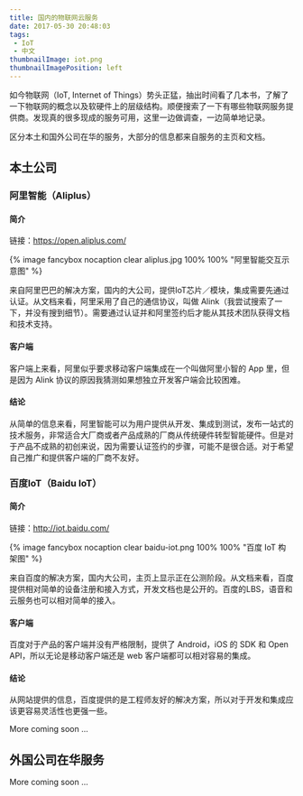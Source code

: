```yaml
---
title: 国内的物联网云服务
date: 2017-05-30 20:48:03
tags:
 - IoT
 - 中文
thumbnailImage: iot.png
thumbnailImagePosition: left
---
```

如今物联网（IoT, Internet of Things）势头正猛，抽出时间看了几本书，了解了一下物联网的概念以及软硬件上的层级结构。顺便搜索了一下有哪些物联网服务提供商。发现真的很多现成的服务可用，这里一边做调查，一边简单地记录。

<!-- more -->
<!-- toc -->

区分本土和国外公司在华的服务，大部分的信息都来自服务的主页和文档。

## 本土公司
### 阿里智能（Aliplus）
#### 简介
链接：https://open.aliplus.com/

{% image fancybox nocaption clear aliplus.jpg 100% 100% "阿里智能交互示意图" %}

来自阿里巴巴的解决方案，国内的大公司，提供IoT芯片／模块，集成需要先通过认证。从文档来看，阿里采用了自己的通信协议，叫做 Alink（我尝试搜索了一下，并没有搜到细节）。需要通过认证并和阿里签约后才能从其技术团队获得文档和技术支持。

#### 客户端
客户端上来看，阿里似乎要求移动客户端集成在一个叫做阿里小智的 App 里，但是因为 Alink 协议的原因我猜测如果想独立开发客户端会比较困难。

#### 结论
从简单的信息来看，阿里智能可以为用户提供从开发、集成到测试，发布一站式的技术服务，非常适合大厂商或者产品成熟的厂商从传统硬件转型智能硬件。但是对于产品不成熟的初创来说，因为需要认证签约的步骤，可能不是很合适。对于希望自己推广和提供客户端的厂商不友好。

### 百度IoT（Baidu IoT）
#### 简介
链接：http://iot.baidu.com/

{% image fancybox nocaption clear baidu-iot.png 100% 100% "百度 IoT 构架图" %}

来自百度的解决方案，国内大公司，主页上显示正在公测阶段。从文档来看，百度提供相对简单的设备注册和接入方式，开发文档也是公开的。百度的LBS，语音和云服务也可以相对简单的接入。

#### 客户端
百度对于产品的客户端并没有严格限制，提供了 Android，iOS 的 SDK 和 Open API，所以无论是移动客户端还是 web 客户端都可以相对容易的集成。

#### 结论
从网站提供的信息，百度提供的是工程师友好的解决方案，所以对于开发和集成应该更容易灵活性也更强一些。

More coming soon ...

## 外国公司在华服务

More coming soon ...
